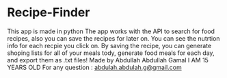 # Recipe-Finder
This app is made in python
The app works with the API to search for food recipes, also you can save the recipes for later on. You can see the nutrtion info for each recpie you click on. By saving the recipe, you can generate shoping lists for all of your meals tody, generate food meals for each day,
and export them as .txt files!
Made by Abdullah Abdullah Gamal
I AM 15 YEARS OLD
For any question : abdulah.abdulah.g@gmail.com
